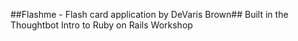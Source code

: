 ##Flashme - Flash card application by DeVaris Brown##
Built in the Thoughtbot Intro to Ruby on Rails Workshop
